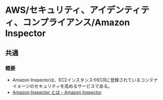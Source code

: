 # AWS/セキュリティ、アイデンティティ、コンプライアンス/Amazon Inspector

## 共通

### 概要

- Amazon Inspectorは、EC2インスタンスやECRに登録されているコンテナイメージのセキュリティを高めるサービスである。
- [Amazon Inspector とは - Amazon Inspector](https://docs.aws.amazon.com/ja_jp/inspector/latest/user/what-is-inspector.html)
